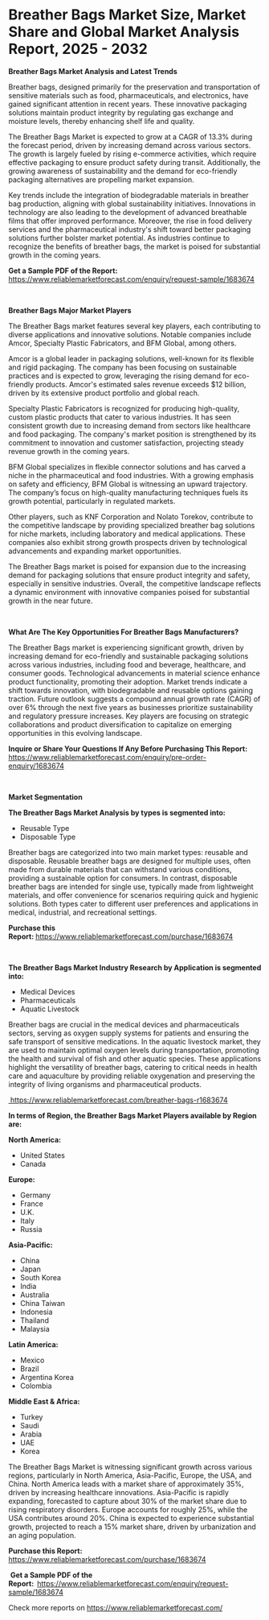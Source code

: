 <p><h1>Breather Bags Market Size, Market Share and Global Market Analysis Report, 2025 - 2032</h1></p><p><strong>Breather Bags Market Analysis and Latest Trends</strong></p>
<p><p>Breather bags, designed primarily for the preservation and transportation of sensitive materials such as food, pharmaceuticals, and electronics, have gained significant attention in recent years. These innovative packaging solutions maintain product integrity by regulating gas exchange and moisture levels, thereby enhancing shelf life and quality. </p><p>The Breather Bags Market is expected to grow at a CAGR of 13.3% during the forecast period, driven by increasing demand across various sectors. The growth is largely fueled by rising e-commerce activities, which require effective packaging to ensure product safety during transit. Additionally, the growing awareness of sustainability and the demand for eco-friendly packaging alternatives are propelling market expansion.</p><p>Key trends include the integration of biodegradable materials in breather bag production, aligning with global sustainability initiatives. Innovations in technology are also leading to the development of advanced breathable films that offer improved performance. Moreover, the rise in food delivery services and the pharmaceutical industry's shift toward better packaging solutions further bolster market potential. As industries continue to recognize the benefits of breather bags, the market is poised for substantial growth in the coming years.</p></p>
<p><strong>Get a Sample PDF of the Report:&nbsp;</strong> <a href="https://www.reliablemarketforecast.com/enquiry/request-sample/1683674?utm_campaign=2274&utm_medium=2&utm_source=Github&utm_content=ia&utm_term=06022025&utm_id=breather-bags">https://www.reliablemarketforecast.com/enquiry/request-sample/1683674</a></p>
<p>&nbsp;</p>
<p><strong>Breather Bags Major Market Players</strong></p>
<p><p>The Breather Bags market features several key players, each contributing to diverse applications and innovative solutions. Notable companies include Amcor, Specialty Plastic Fabricators, and BFM Global, among others.</p><p>Amcor is a global leader in packaging solutions, well-known for its flexible and rigid packaging. The company has been focusing on sustainable practices and is expected to grow, leveraging the rising demand for eco-friendly products. Amcor's estimated sales revenue exceeds $12 billion, driven by its extensive product portfolio and global reach.</p><p>Specialty Plastic Fabricators is recognized for producing high-quality, custom plastic products that cater to various industries. It has seen consistent growth due to increasing demand from sectors like healthcare and food packaging. The company's market position is strengthened by its commitment to innovation and customer satisfaction, projecting steady revenue growth in the coming years.</p><p>BFM Global specializes in flexible connector solutions and has carved a niche in the pharmaceutical and food industries. With a growing emphasis on safety and efficiency, BFM Global is witnessing an upward trajectory. The company’s focus on high-quality manufacturing techniques fuels its growth potential, particularly in regulated markets.</p><p>Other players, such as KNF Corporation and Nolato Torekov, contribute to the competitive landscape by providing specialized breather bag solutions for niche markets, including laboratory and medical applications. These companies also exhibit strong growth prospects driven by technological advancements and expanding market opportunities.</p><p>The Breather Bags market is poised for expansion due to the increasing demand for packaging solutions that ensure product integrity and safety, especially in sensitive industries. Overall, the competitive landscape reflects a dynamic environment with innovative companies poised for substantial growth in the near future.</p></p>
<p>&nbsp;</p>
<p><strong>What Are The Key Opportunities For Breather Bags Manufacturers?</strong></p>
<p><p>The Breather Bags market is experiencing significant growth, driven by increasing demand for eco-friendly and sustainable packaging solutions across various industries, including food and beverage, healthcare, and consumer goods. Technological advancements in material science enhance product functionality, promoting their adoption. Market trends indicate a shift towards innovation, with biodegradable and reusable options gaining traction. Future outlook suggests a compound annual growth rate (CAGR) of over 6% through the next five years as businesses prioritize sustainability and regulatory pressure increases. Key players are focusing on strategic collaborations and product diversification to capitalize on emerging opportunities in this evolving landscape.</p></p>
<p><strong>Inquire or Share Your Questions If Any Before Purchasing This Report:</strong> <a href="https://www.reliablemarketforecast.com/enquiry/pre-order-enquiry/1683674?utm_campaign=2274&utm_medium=2&utm_source=Github&utm_content=ia&utm_term=06022025&utm_id=breather-bags">https://www.reliablemarketforecast.com/enquiry/pre-order-enquiry/1683674</a></p>
<p>&nbsp;</p>
<p><strong>Market Segmentation</strong></p>
<p><strong>The Breather Bags Market Analysis by types is segmented into:</strong></p>
<p><ul><li>Reusable Type</li><li>Disposable Type</li></ul></p>
<p><p>Breather bags are categorized into two main market types: reusable and disposable. Reusable breather bags are designed for multiple uses, often made from durable materials that can withstand various conditions, providing a sustainable option for consumers. In contrast, disposable breather bags are intended for single use, typically made from lightweight materials, and offer convenience for scenarios requiring quick and hygienic solutions. Both types cater to different user preferences and applications in medical, industrial, and recreational settings.</p></p>
<p><strong>Purchase this Report:&nbsp;</strong><a href="https://www.reliablemarketforecast.com/purchase/1683674?utm_campaign=2274&utm_medium=2&utm_source=Github&utm_content=ia&utm_term=06022025&utm_id=breather-bags">https://www.reliablemarketforecast.com/purchase/1683674</a></p>
<p>&nbsp;</p>
<p><strong>The Breather Bags Market Industry Research by Application is segmented into:</strong></p>
<p><ul><li>Medical Devices</li><li>Pharmaceuticals</li><li>Aquatic Livestock</li></ul></p>
<p><p>Breather bags are crucial in the medical devices and pharmaceuticals sectors, serving as oxygen supply systems for patients and ensuring the safe transport of sensitive medications. In the aquatic livestock market, they are used to maintain optimal oxygen levels during transportation, promoting the health and survival of fish and other aquatic species. These applications highlight the versatility of breather bags, catering to critical needs in health care and aquaculture by providing reliable oxygenation and preserving the integrity of living organisms and pharmaceutical products.</p></p>
<p><a href="https://www.reliablemarketforecast.com/breather-bags-r1683674?utm_campaign=2274&utm_medium=2&utm_source=Github&utm_content=ia&utm_term=06022025&utm_id=breather-bags">&nbsp;https://www.reliablemarketforecast.com/breather-bags-r1683674</a></p>
<p><strong>In terms of Region, the Breather Bags Market Players available by Region are:</strong></p>
<p>
    <p> <strong> North America: </strong>
        <ul>
            <li>United States</li>
            <li>Canada</li>
        </ul>
        </p> 
    <p> <strong> Europe: </strong>
        <ul>
            <li>Germany</li>
            <li>France</li>
            <li>U.K.</li>
            <li>Italy</li>
            <li>Russia</li>
        </ul>
        </p> 
    <p> <strong> Asia-Pacific: </strong>
        <ul>
            <li>China</li>
            <li>Japan</li>
            <li>South Korea</li>
            <li>India</li>
            <li>Australia</li>
            <li>China Taiwan</li>
            <li>Indonesia</li>
            <li>Thailand</li>
            <li>Malaysia</li>
        </ul>
        </p> 
    <p> <strong> Latin America: </strong>
        <ul>
            <li>Mexico</li>
            <li>Brazil</li>
            <li>Argentina Korea</li>
            <li>Colombia</li>
        </ul>
        </p> 
    <p> <strong> Middle East & Africa: </strong>
        <ul>
            <li>Turkey</li>
            <li>Saudi</li>
            <li>Arabia</li>
            <li>UAE</li>
            <li>Korea</li>
        </ul>
    </p>
    </p>
<p><p>The Breather Bags Market is witnessing significant growth across various regions, particularly in North America, Asia-Pacific, Europe, the USA, and China. North America leads with a market share of approximately 35%, driven by increasing healthcare innovations. Asia-Pacific is rapidly expanding, forecasted to capture about 30% of the market share due to rising respiratory disorders. Europe accounts for roughly 25%, while the USA contributes around 20%. China is expected to experience substantial growth, projected to reach a 15% market share, driven by urbanization and an aging population.</p></p>
<p><strong>Purchase this Report: </strong><a href="https://www.reliablemarketforecast.com/purchase/1683674?utm_campaign=2274&utm_medium=2&utm_source=Github&utm_content=ia&utm_term=06022025&utm_id=breather-bags">https://www.reliablemarketforecast.com/purchase/1683674</a></p>
<p>&nbsp;<strong>Get a Sample PDF of the Report:&nbsp;&nbsp;</strong><a href="https://www.reliablemarketforecast.com/enquiry/request-sample/1683674?utm_campaign=2274&utm_medium=2&utm_source=Github&utm_content=ia&utm_term=06022025&utm_id=breather-bags">https://www.reliablemarketforecast.com/enquiry/request-sample/1683674</a></p>
<p><strong></strong></p>
<p>Check more reports on <a href="https://www.reliablemarketforecast.com/?utm_campaign=2274&utm_medium=2&utm_source=Github&utm_content=ia&utm_term=06022025&utm_id=breather-bags">https://www.reliablemarketforecast.com/</a></p>